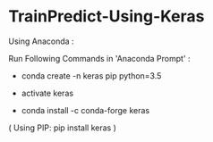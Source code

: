 # TrainPredict-Using-Keras

Using Anaconda :

Run Following Commands in 'Anaconda Prompt' :

- conda create -n keras pip python=3.5

- activate keras

- conda install -c conda-forge keras


( Using PIP: pip install keras )
